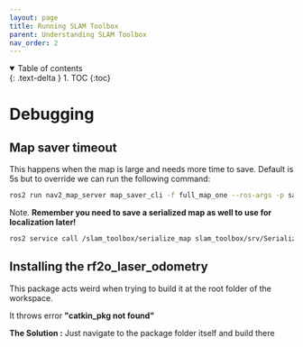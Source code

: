 ```yaml
---
layout: page
title: Running SLAM Toolbox
parent: Understanding SLAM Toolbox
nav_order: 2
---
```


<details open markdown="block">
  <summary>
    Table of contents
  </summary>
  {: .text-delta }
1. TOC
{:toc}
</details>

# Debugging

## Map saver timeout

This happens when the map is large and needs more time to save. Default is 5s but to override
we can run the following command:

```bash
ros2 run nav2_map_server map_saver_cli -f full_map_one --ros-args -p save_map_timeout:=10000
```

Note. **Remember you need to save a serialized map as well to use for localization later!**

```bash
ros2 service call /slam_toolbox/serialize_map slam_toolbox/srv/SerializePoseGraph "filename: 'full_map_serial'"
```

## Installing the rf2o_laser_odometry

This package acts weird when trying to build it at the root folder of the workspace.

It throws error **"catkin_pkg not found"**

**The Solution :** Just navigate to the package folder itself and build there  